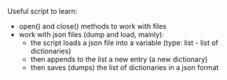 Useful script to learn:
- open() and close() methods to work with files
- work with json files (dump and load, mainly):
  - the script loads a json file into a variable (type: list - list of dictionaries)
  - then appends to the list a new entry (a new dictionary)
  - then saves (dumps) the list of dictionaries in a json format